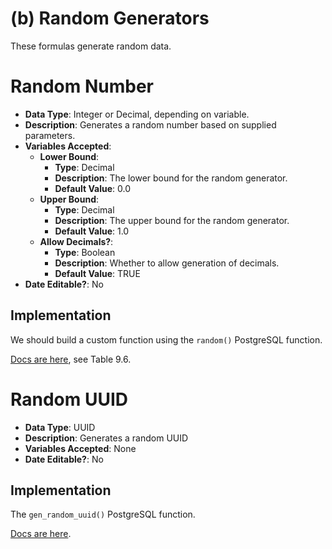 # (b) Random Generators

These formulas generate random data.

# Random Number

- **Data Type**: Integer or Decimal, depending on variable.
- **Description**: Generates a random number based on supplied parameters.
- **Variables Accepted**:
    - **Lower Bound**:
        - **Type**: Decimal
        - **Description**: The lower bound for the random generator.
        - **Default Value**: 0.0
    - **Upper Bound**:
        - **Type**: Decimal
        - **Description**: The upper bound for the random generator.
        - **Default Value**: 1.0
    - **Allow Decimals?**:
        - **Type**: Boolean
        - **Description**: Whether to allow generation of decimals.
        - **Default Value**: TRUE
- **Date Editable?**: No

## Implementation
We should build a custom function using the `random()` PostgreSQL function. 

[Docs are here](https://www.postgresql.org/docs/current/functions-math.html), see Table 9.6.

# Random UUID

- **Data Type**: UUID
- **Description**: Generates a random UUID
- **Variables Accepted**: None
- **Date Editable?**: No

## Implementation
The `gen_random_uuid()` PostgreSQL function. 

[Docs are here](https://www.postgresql.org/docs/current/functions-uuid.html).